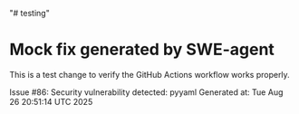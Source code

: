 "# testing" 
# Mock fix generated by SWE-agent
This is a test change to verify the GitHub Actions workflow works properly.

Issue #86: Security vulnerability detected: pyyaml
Generated at: Tue Aug 26 20:51:14 UTC 2025
